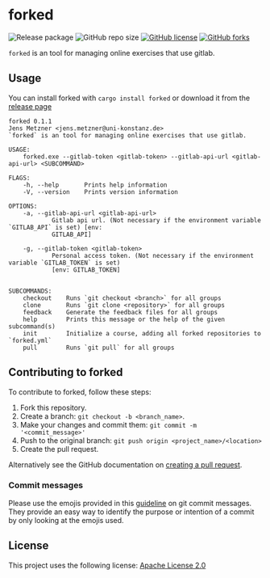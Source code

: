 # forked

![Release package](https://img.shields.io/github/workflow/status/jensmetzner/forked/CI?style=flat-square)
![GitHub repo size](https://img.shields.io/github/repo-size/jensmetzner/forked?style=flat-square)
[![GitHub license](https://img.shields.io/github/license/jensmetzner/forked.svg)](https://github.com/jensmetzner/forked/blob/master/LICENSE)
[![GitHub forks](https://img.shields.io/github/downloads/jensmetzner/forked/total?style=flat-square)](https://github.com/JensMetzner/forked/releases/latest)

`forked` is an tool for managing online exercises that use gitlab.

## Usage

You can install forked with `cargo install forked` or download it from the [release page](https://github.com/JensMetzner/forked/releases/latest)


```
forked 0.1.1
Jens Metzner <jens.metzner@uni-konstanz.de>
`forked` is an tool for managing online exercises that use gitlab.

USAGE:
    forked.exe --gitlab-token <gitlab-token> --gitlab-api-url <gitlab-api-url> <SUBCOMMAND>

FLAGS:
    -h, --help       Prints help information
    -V, --version    Prints version information

OPTIONS:
    -a, --gitlab-api-url <gitlab-api-url>
            Gitlab api url. (Not necessary if the environment variable `GITLAB_API` is set) [env:
            GITLAB_API]

    -g, --gitlab-token <gitlab-token>
            Personal access token. (Not necessary if the environment variable `GITLAB_TOKEN` is set)
            [env: GITLAB_TOKEN]


SUBCOMMANDS:
    checkout    Runs `git checkout <branch>` for all groups
    clone       Runs `git clone <repository>` for all groups
    feedback    Generate the feedback files for all groups
    help        Prints this message or the help of the given subcommand(s)
    init        Initialize a course, adding all forked repositories to `forked.yml`
    pull        Runs `git pull` for all groups
```

## Contributing to forked
To contribute to forked, follow these steps:

1. Fork this repository.
2. Create a branch: `git checkout -b <branch_name>`.
3. Make your changes and commit them: `git commit -m '<commit_message>'`
4. Push to the original branch: `git push origin <project_name>/<location>`
5. Create the pull request.

Alternatively see the GitHub documentation on [creating a pull request](https://help.github.com/en/github/collaborating-with-issues-and-pull-requests/creating-a-pull-request).


### Commit messages
Please use the emojis provided in this [guideline](https://gitmoji.carloscuesta.me/) on git commit messages.
They provide an easy way to identify the purpose or intention of a commit by only looking at the emojis used.

## License
This project uses the following license: [Apache License 2.0](LICENSE)
